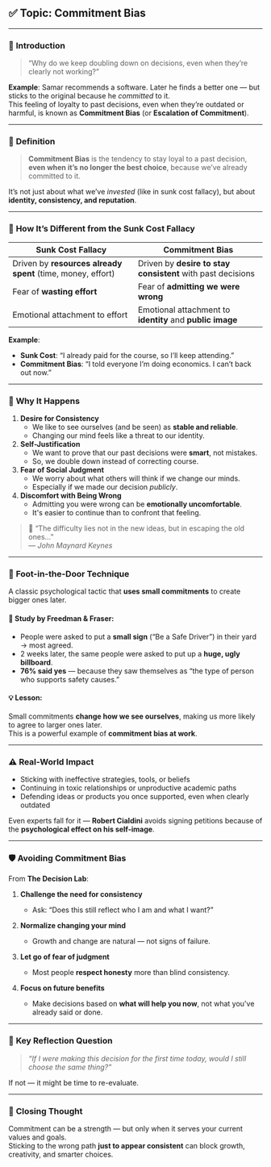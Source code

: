 ## ✅ **Topic: Commitment Bias**

---

### 📌 **Introduction**

> “Why do we keep doubling down on decisions, even when they’re clearly not working?”

**Example**: Samar recommends a software. Later he finds a better one — but sticks to the original because he _committed_ to it.  
This feeling of loyalty to past decisions, even when they’re outdated or harmful, is known as **Commitment Bias** (or **Escalation of Commitment**).

---

### 🎯 **Definition**

> **Commitment Bias** is the tendency to stay loyal to a past decision, **even when it’s no longer the best choice**, because we’ve already committed to it.

It’s not just about what we’ve _invested_ (like in sunk cost fallacy), but about **identity, consistency, and reputation**.

---

### 🔄 **How It’s Different from the Sunk Cost Fallacy**

|Sunk Cost Fallacy|Commitment Bias|
|---|---|
|Driven by **resources already spent** (time, money, effort)|Driven by **desire to stay consistent** with past decisions|
|Fear of **wasting effort**|Fear of **admitting we were wrong**|
|Emotional attachment to effort|Emotional attachment to **identity** and **public image**|

**Example**:

- **Sunk Cost**: “I already paid for the course, so I’ll keep attending.”
- **Commitment Bias**: “I told everyone I’m doing economics. I can’t back out now.”

---

### 🧠 **Why It Happens**

1. **Desire for Consistency**
    - We like to see ourselves (and be seen) as **stable and reliable**.
    - Changing our mind feels like a threat to our identity.
2. **Self-Justification**
    - We want to prove that our past decisions were **smart**, not mistakes.
    - So, we double down instead of correcting course.
3. **Fear of Social Judgment**
    - We worry about what others will think if we change our minds.
    - Especially if we made our decision _publicly_.
4. **Discomfort with Being Wrong**
    - Admitting you were wrong can be **emotionally uncomfortable**.
    - It's easier to continue than to confront that feeling.

> 💬 “The difficulty lies not in the new ideas, but in escaping the old ones...”  
> — _John Maynard Keynes_

---

### 🧪 **Foot-in-the-Door Technique**

A classic psychological tactic that **uses small commitments** to create bigger ones later.

#### 🧾 Study by Freedman & Fraser:

- People were asked to put a **small sign** (“Be a Safe Driver”) in their yard → most agreed.
- 2 weeks later, the same people were asked to put up a **huge, ugly billboard**.
- **76% said yes** — because they saw themselves as “the type of person who supports safety causes.”

#### 💡 Lesson:

Small commitments **change how we see ourselves**, making us more likely to agree to larger ones later.  
This is a powerful example of **commitment bias at work**.

---

### ⚠️ **Real-World Impact**

- Sticking with ineffective strategies, tools, or beliefs
- Continuing in toxic relationships or unproductive academic paths
- Defending ideas or products you once supported, even when clearly outdated

Even experts fall for it — **Robert Cialdini** avoids signing petitions because of the **psychological effect on his self-image**.

---

### 🛡️ **Avoiding Commitment Bias**

From **The Decision Lab**:

1. **Challenge the need for consistency**
    
    - Ask: “Does this still reflect who I am and what I want?”
        
2. **Normalize changing your mind**
    
    - Growth and change are natural — not signs of failure.
        
3. **Let go of fear of judgment**
    
    - Most people **respect honesty** more than blind consistency.
        
4. **Focus on future benefits**
    
    - Make decisions based on **what will help you now**, not what you've already said or done.
        

---

### 🧠 **Key Reflection Question**

> _“If I were making this decision for the first time today, would I still choose the same thing?”_

If not — it might be time to re-evaluate.

---

### 💬 **Closing Thought**

Commitment can be a strength — but only when it serves your current values and goals.  
Sticking to the wrong path **just to appear consistent** can block growth, creativity, and smarter choices.